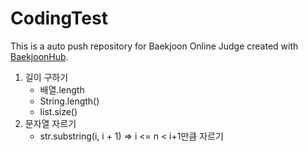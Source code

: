 # CodingTest
This is a auto push repository for Baekjoon Online Judge created with [BaekjoonHub](https://github.com/BaekjoonHub/BaekjoonHub).


1. 길이 구하기
   - 배열.length
   - String.length()
   - list.size()
2. 문자열 자르기
   - str.substring(i, i + 1) => i <= n < i+1만큼 자르기
   
    
   
    
